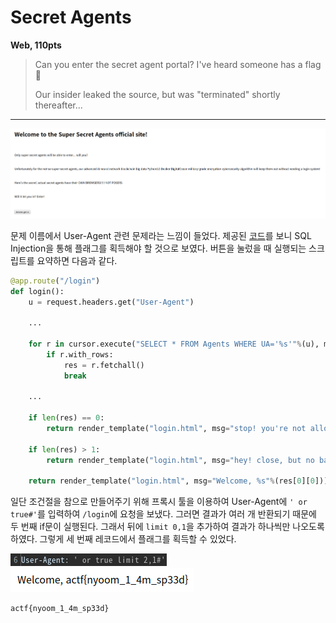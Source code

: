 # Secret Agents
**Web, 110pts**
> Can you enter the secret agent portal? I've heard someone has a flag :eyes:
> 
> Our insider leaked the source, but was "terminated" shortly thereafter...

----------------------------------------

![Main](main.png)

문제 이름에서 User-Agent 관련 문제라는 느낌이 들었다. 제공된 [코드](app.py)를 보니 SQL Injection을 통해 플래그를 획득해야 할 것으로 보였다. 버튼을 눌렀을 때 실행되는 스크립트를 요약하면 다음과 같다.

```python
@app.route("/login")
def login():
    u = request.headers.get("User-Agent")

    ...

    for r in cursor.execute("SELECT * FROM Agents WHERE UA='%s'"%(u), multi=True):
		if r.with_rows:
			res = r.fetchall()
			break
    
    ...

    if len(res) == 0:
		return render_template("login.html", msg="stop! you're not allowed in here >:)")

	if len(res) > 1:
		return render_template("login.html", msg="hey! close, but no bananananananananana!!!! (there are many secret agents of course)")

	return render_template("login.html", msg="Welcome, %s"%(res[0][0]))
```

일단 조건절을 참으로 만들어주기 위해 프록시 툴을 이용하여 User-Agent에 `' or true#'`를 입력하여 `/login`에 요청을 보냈다. 그러면 결과가 여러 개 반환되기 때문에 두 번째 if문이 실행된다. 그래서 뒤에 `limit 0,1`을 추가하여 결과가 하나씩만 나오도록 하였다. 그렇게 세 번째 레코드에서 플래그를 획득할 수 있었다.

![User-Agent](user-agent.png)  
![Flag](flag.png)

```
actf{nyoom_1_4m_sp33d}
```